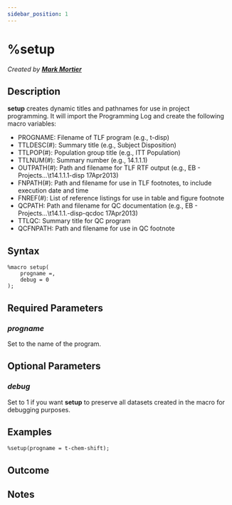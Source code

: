```yaml
---
sidebar_position: 1
---
```


# %setup

_Created by [**Mark Mortier**](mailto:mark.mortier@emanatebiostats.com?subject=User%20Guide:%setup)_

## Description

**setup** creates dynamic titles and pathnames for use in project programming. It will import the Programming Log and create the following macro variables:

- PROGNAME: Filename of TLF program (e.g., t-disp)
- TTLDESC(#): Summary title (e.g., Subject Disposition)
- TTLPOP(#): Population group title (e.g., ITT Population)
- TTLNUM(#): Summary number (e.g., 14.1.1.1)
- OUTPATH(#): Path and filename for TLF RTF output (e.g., EB - Projects\...\t14.1.1.1-disp 17Apr2013)
- FNPATH(#): Path and filename for use in TLF footnotes, to include execution date and time
- FNREF(#): List of reference listings for use in table and figure footnote
- QCPATH: Path and filename for QC documentation (e.g., EB - Projects\...\t14.1.1.-disp-qcdoc 17Apr2013)
- TTLQC: Summary title for QC program
- QCFNPATH: Path and filename for use in QC footnote

## Syntax

```sas
%macro setup(
    progname =,
    debug = 0
);
```

## Required Parameters

### _progname_

Set to the name of the program.

## Optional Parameters

### _debug_

Set to 1 if you want **setup** to preserve all datasets created in the macro for debugging purposes.

## Examples

```sas
%setup(progname = t-chem-shift);
```

## Outcome

## Notes
